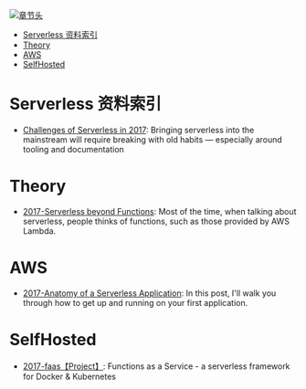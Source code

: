 [![章节头](https://parg.co/UGo)](https://parg.co/b4z) 
 - [Serverless 资料索引](#serverless-%E8%B5%84%E6%96%99%E7%B4%A2%E5%BC%95)
- [Theory](#theory)
- [AWS](#aws)
- [SelfHosted](#selfhosted) 

# Serverless 资料索引

- [Challenges of Serverless in 2017](https://read.acloud.guru/challenges-of-serverless-in-2017-1086275165ec#.s7q05y9z6): Bringing serverless into the mainstream will require breaking with old habits — especially around tooling and documentation
# Theory
- [2017-Serverless beyond Functions](https://medium.com/cloud-academy-inc/serverless-beyond-functions-cd81ee4c6b8d): Most of the time, when talking about serverless, people thinks of functions, such as those provided by AWS Lambda.
# AWS

- [2017-Anatomy of a Serverless Application](https://serverless.com/blog/anatomy-of-a-serverless-app/): In this post, I'll walk you through how to get up and running on your first application.
# SelfHosted
- [2017-faas【Project】](https://github.com/alexellis/faas): Functions as a Service - a serverless framework for Docker & Kubernetes